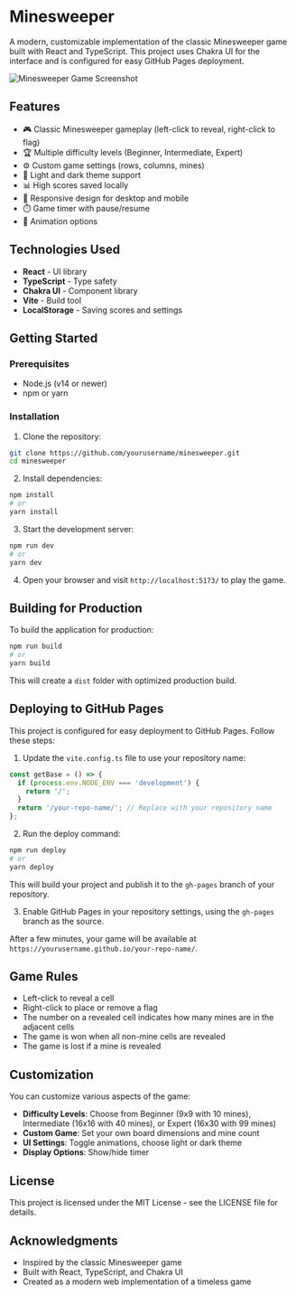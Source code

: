 # Minesweeper

A modern, customizable implementation of the classic Minesweeper game built with React and TypeScript. This project uses Chakra UI for the interface and is configured for easy GitHub Pages deployment.

![Minesweeper Game Screenshot](https://via.placeholder.com/800x450.png?text=Minesweeper+Game)

## Features

- 🎮 Classic Minesweeper gameplay (left-click to reveal, right-click to flag)
- 🏆 Multiple difficulty levels (Beginner, Intermediate, Expert)
- ⚙️ Custom game settings (rows, columns, mines)
- 🎨 Light and dark theme support
- 📊 High scores saved locally
- 📱 Responsive design for desktop and mobile
- ⏱️ Game timer with pause/resume
- 🔄 Animation options

## Technologies Used

- **React** - UI library
- **TypeScript** - Type safety
- **Chakra UI** - Component library
- **Vite** - Build tool
- **LocalStorage** - Saving scores and settings

## Getting Started

### Prerequisites

- Node.js (v14 or newer)
- npm or yarn

### Installation

1. Clone the repository:

```bash
git clone https://github.com/yourusername/minesweeper.git
cd minesweeper
```

2. Install dependencies:

```bash
npm install
# or
yarn install
```

3. Start the development server:

```bash
npm run dev
# or
yarn dev
```

4. Open your browser and visit `http://localhost:5173/` to play the game.

## Building for Production

To build the application for production:

```bash
npm run build
# or
yarn build
```

This will create a `dist` folder with optimized production build.

## Deploying to GitHub Pages

This project is configured for easy deployment to GitHub Pages. Follow these steps:

1. Update the `vite.config.ts` file to use your repository name:

```typescript
const getBase = () => {
  if (process.env.NODE_ENV === 'development') {
    return '/';
  }
  return '/your-repo-name/'; // Replace with your repository name
};
```

2. Run the deploy command:

```bash
npm run deploy
# or
yarn deploy
```

This will build your project and publish it to the `gh-pages` branch of your repository.

3. Enable GitHub Pages in your repository settings, using the `gh-pages` branch as the source.

After a few minutes, your game will be available at `https://yourusername.github.io/your-repo-name/`.

## Game Rules

- Left-click to reveal a cell
- Right-click to place or remove a flag
- The number on a revealed cell indicates how many mines are in the adjacent cells
- The game is won when all non-mine cells are revealed
- The game is lost if a mine is revealed

## Customization

You can customize various aspects of the game:

- **Difficulty Levels**: Choose from Beginner (9x9 with 10 mines), Intermediate (16x16 with 40 mines), or Expert (16x30 with 99 mines)
- **Custom Game**: Set your own board dimensions and mine count
- **UI Settings**: Toggle animations, choose light or dark theme
- **Display Options**: Show/hide timer

## License

This project is licensed under the MIT License - see the LICENSE file for details.

## Acknowledgments

- Inspired by the classic Minesweeper game
- Built with React, TypeScript, and Chakra UI
- Created as a modern web implementation of a timeless game 